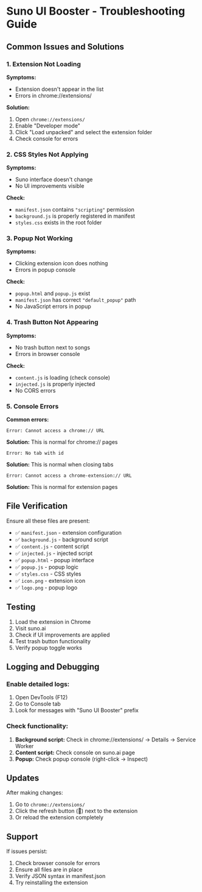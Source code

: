 # Suno UI Booster - Troubleshooting Guide

## Common Issues and Solutions

### 1. Extension Not Loading

**Symptoms:**
- Extension doesn't appear in the list
- Errors in chrome://extensions/

**Solution:**
1. Open `chrome://extensions/`
2. Enable "Developer mode"
3. Click "Load unpacked" and select the extension folder
4. Check console for errors

### 2. CSS Styles Not Applying

**Symptoms:**
- Suno interface doesn't change
- No UI improvements visible

**Check:**
- `manifest.json` contains `"scripting"` permission
- `background.js` is properly registered in manifest
- `styles.css` exists in the root folder

### 3. Popup Not Working

**Symptoms:**
- Clicking extension icon does nothing
- Errors in popup console

**Check:**
- `popup.html` and `popup.js` exist
- `manifest.json` has correct `"default_popup"` path
- No JavaScript errors in popup

### 4. Trash Button Not Appearing

**Symptoms:**
- No trash button next to songs
- Errors in browser console

**Check:**
- `content.js` is loading (check console)
- `injected.js` is properly injected
- No CORS errors

### 5. Console Errors

**Common errors:**

```
Error: Cannot access a chrome:// URL
```
**Solution:** This is normal for chrome:// pages

```
Error: No tab with id
```
**Solution:** This is normal when closing tabs

```
Error: Cannot access a chrome-extension:// URL
```
**Solution:** This is normal for extension pages

## File Verification

Ensure all these files are present:

- ✅ `manifest.json` - extension configuration
- ✅ `background.js` - background script
- ✅ `content.js` - content script
- ✅ `injected.js` - injected script
- ✅ `popup.html` - popup interface
- ✅ `popup.js` - popup logic
- ✅ `styles.css` - CSS styles
- ✅ `icon.png` - extension icon
- ✅ `logo.png` - popup logo

## Testing

1. Load the extension in Chrome
2. Visit suno.ai
3. Check if UI improvements are applied
4. Test trash button functionality
5. Verify popup toggle works

## Logging and Debugging

### Enable detailed logs:

1. Open DevTools (F12)
2. Go to Console tab
3. Look for messages with "Suno UI Booster" prefix

### Check functionality:

1. **Background script:** Check in chrome://extensions/ → Details → Service Worker
2. **Content script:** Check console on suno.ai page
3. **Popup:** Check popup console (right-click → Inspect)

## Updates

After making changes:

1. Go to `chrome://extensions/`
2. Click the refresh button (🔄) next to the extension
3. Or reload the extension completely

## Support

If issues persist:

1. Check browser console for errors
2. Ensure all files are in place
3. Verify JSON syntax in manifest.json
4. Try reinstalling the extension 